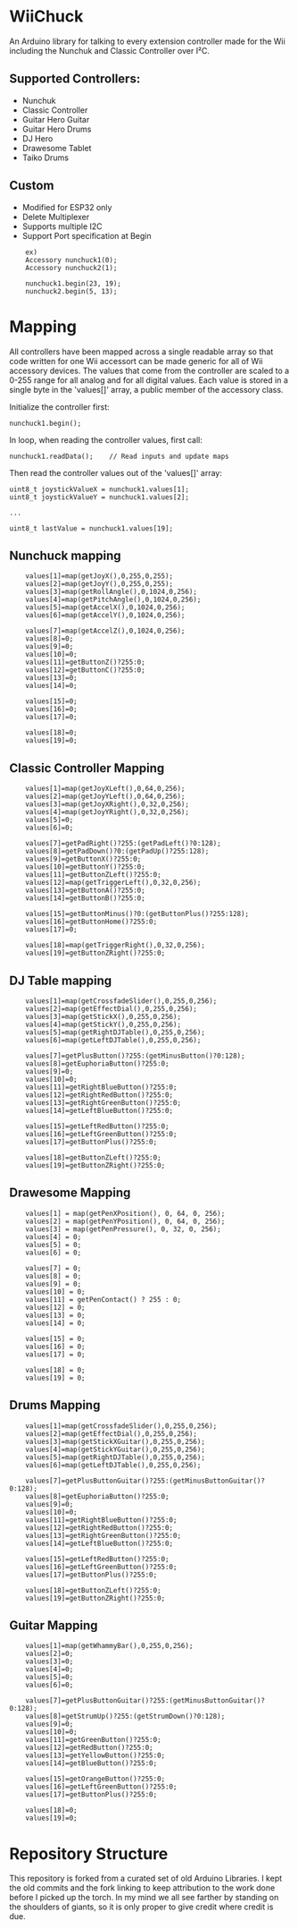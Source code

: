 # WiiChuck
An Arduino library for talking to every extension controller made for the Wii including the Nunchuk and Classic Controller over I²C.

## Supported Controllers:

* Nunchuk
* Classic Controller
* Guitar Hero Guitar
* Guitar Hero Drums
* DJ Hero
* Drawesome Tablet
* Taiko Drums


## Custom
* Modified for ESP32 only
* Delete Multiplexer
* Supports multiple I2C
* Support Port specification at Begin

```
	ex)
	Accessory nunchuck1(0);
	Accessory nunchuck2(1);

	nunchuck1.begin(23, 19);
	nunchuck2.begin(5, 13);
```



# Mapping

All controllers have been mapped across a single readable array so that code written for one Wii accessort can be made generic for all of Wii accessory devices. The values that come from the controller are scaled to a 0-255 range for all analog and for all digital values. Each value is stored in a single byte in the 'values[]' array, a public member of the accessory class. 

Initialize the controller first:

```
nunchuck1.begin();
```

In loop, when reading the controller values, first call:

```
nunchuck1.readData();    // Read inputs and update maps
```

Then read the controller values out of the 'values[]' array:

```
uint8_t joystickValueX = nunchuck1.values[1];
uint8_t joystickValueY = nunchuck1.values[2];

...

uint8_t lastValue = nunchuck1.values[19];

```

## Nunchuck mapping

```
	values[1]=map(getJoyX(),0,255,0,255);
	values[2]=map(getJoyY(),0,255,0,255);
	values[3]=map(getRollAngle(),0,1024,0,256);
	values[4]=map(getPitchAngle(),0,1024,0,256);
	values[5]=map(getAccelX(),0,1024,0,256);
	values[6]=map(getAccelY(),0,1024,0,256);

	values[7]=map(getAccelZ(),0,1024,0,256);
	values[8]=0;
	values[9]=0;
	values[10]=0;
	values[11]=getButtonZ()?255:0;
	values[12]=getButtonC()?255:0;
	values[13]=0;
	values[14]=0;

	values[15]=0;
	values[16]=0;
	values[17]=0;

	values[18]=0;
	values[19]=0;
```

## Classic Controller Mapping

```
	values[1]=map(getJoyXLeft(),0,64,0,256);
	values[2]=map(getJoyYLeft(),0,64,0,256);
	values[3]=map(getJoyXRight(),0,32,0,256);
	values[4]=map(getJoyYRight(),0,32,0,256);
	values[5]=0;
	values[6]=0;

	values[7]=getPadRight()?255:(getPadLeft()?0:128);
	values[8]=getPadDown()?0:(getPadUp()?255:128);
	values[9]=getButtonX()?255:0;
	values[10]=getButtonY()?255:0;
	values[11]=getButtonZLeft()?255:0;
	values[12]=map(getTriggerLeft(),0,32,0,256);
	values[13]=getButtonA()?255:0;
	values[14]=getButtonB()?255:0;

	values[15]=getButtonMinus()?0:(getButtonPlus()?255:128);
	values[16]=getButtonHome()?255:0;
	values[17]=0;

	values[18]=map(getTriggerRight(),0,32,0,256);
	values[19]=getButtonZRight()?255:0;
```

## DJ Table mapping

```
	values[1]=map(getCrossfadeSlider(),0,255,0,256);
	values[2]=map(getEffectDial(),0,255,0,256);
	values[3]=map(getStickX(),0,255,0,256);
	values[4]=map(getStickY(),0,255,0,256);
	values[5]=map(getRightDJTable(),0,255,0,256);
	values[6]=map(getLeftDJTable(),0,255,0,256);

	values[7]=getPlusButton()?255:(getMinusButton()?0:128);
	values[8]=getEuphoriaButton()?255:0;
	values[9]=0;
	values[10]=0;
	values[11]=getRightBlueButton()?255:0;
	values[12]=getRightRedButton()?255:0;
	values[13]=getRightGreenButton()?255:0;
	values[14]=getLeftBlueButton()?255:0;

	values[15]=getLeftRedButton()?255:0;
	values[16]=getLeftGreenButton()?255:0;
	values[17]=getButtonPlus()?255:0;

	values[18]=getButtonZLeft()?255:0;
	values[19]=getButtonZRight()?255:0;
```

## Drawesome Mapping

```
	values[1] = map(getPenXPosition(), 0, 64, 0, 256);
	values[2] = map(getPenYPosition(), 0, 64, 0, 256);
	values[3] = map(getPenPressure(), 0, 32, 0, 256);
	values[4] = 0;
	values[5] = 0;
	values[6] = 0;

	values[7] = 0;
	values[8] = 0;
	values[9] = 0;
	values[10] = 0;
	values[11] = getPenContact() ? 255 : 0;
	values[12] = 0;
	values[13] = 0;
	values[14] = 0;

	values[15] = 0;
	values[16] = 0;
	values[17] = 0;

	values[18] = 0;
	values[19] = 0;
```

## Drums Mapping

```
	values[1]=map(getCrossfadeSlider(),0,255,0,256);
	values[2]=map(getEffectDial(),0,255,0,256);
	values[3]=map(getStickXGuitar(),0,255,0,256);
	values[4]=map(getStickYGuitar(),0,255,0,256);
	values[5]=map(getRightDJTable(),0,255,0,256);
	values[6]=map(getLeftDJTable(),0,255,0,256);

	values[7]=getPlusButtonGuitar()?255:(getMinusButtonGuitar()?0:128);
	values[8]=getEuphoriaButton()?255:0;
	values[9]=0;
	values[10]=0;
	values[11]=getRightBlueButton()?255:0;
	values[12]=getRightRedButton()?255:0;
	values[13]=getRightGreenButton()?255:0;
	values[14]=getLeftBlueButton()?255:0;

	values[15]=getLeftRedButton()?255:0;
	values[16]=getLeftGreenButton()?255:0;
	values[17]=getButtonPlus()?255:0;

	values[18]=getButtonZLeft()?255:0;
	values[19]=getButtonZRight()?255:0;
```

## Guitar Mapping

```
	values[1]=map(getWhammyBar(),0,255,0,256);
	values[2]=0;
	values[3]=0;
	values[4]=0;
	values[5]=0;
	values[6]=0;

	values[7]=getPlusButtonGuitar()?255:(getMinusButtonGuitar()?0:128);
	values[8]=getStrumUp()?255:(getStrumDown()?0:128);
	values[9]=0;
	values[10]=0;
	values[11]=getGreenButton()?255:0;
	values[12]=getRedButton()?255:0;
	values[13]=getYellowButton()?255:0;
	values[14]=getBlueButton()?255:0;

	values[15]=getOrangeButton()?255:0;
	values[16]=getLeftGreenButton()?255:0;
	values[17]=getButtonPlus()?255:0;

	values[18]=0;
	values[19]=0;
```



# Repository Structure 
This repository is forked from a curated set of old Arduino Libraries. I kept the old commits and the fork linking to keep attribution to the work done before I picked up the torch. In my mind we all see farther by standing on the shoulders of giants, so it is only proper to give credit where credit is due.


